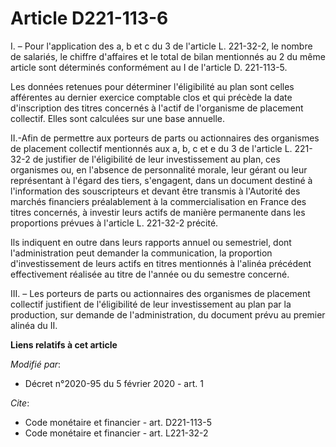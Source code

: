 # Article D221-113-6

I. – Pour l'application des a, b et c du 3 de l'article L. 221-32-2, le nombre de salariés, le chiffre d'affaires et le total
de bilan mentionnés au 2 du même article sont déterminés conformément au I de l'article D. 221-113-5.

Les données retenues pour déterminer l'éligibilité au plan sont celles afférentes au dernier exercice comptable clos et qui
précède la date d'inscription des titres concernés à l'actif de l'organisme de placement collectif. Elles sont calculées sur
une base annuelle.

II.-Afin de permettre aux porteurs de parts ou actionnaires des organismes de placement collectif mentionnés aux a, b, c et e
du 3 de l'article L. 221-32-2 de justifier de l'éligibilité de leur investissement au plan, ces organismes ou, en l'absence
de personnalité morale, leur gérant ou leur représentant à l'égard des tiers, s'engagent, dans un document destiné à
l'information des souscripteurs et devant être transmis à l'Autorité des marchés financiers préalablement à la
commercialisation en France des titres concernés, à investir leurs actifs de manière permanente dans les proportions prévues
à l'article L. 221-32-2 précité.

Ils indiquent en outre dans leurs rapports annuel ou semestriel, dont l'administration peut demander la communication, la
proportion d'investissement de leurs actifs en titres mentionnés à l'alinéa précédent effectivement réalisée au titre de
l'année ou du semestre concerné.

III. – Les porteurs de parts ou actionnaires des organismes de placement collectif justifient de l'éligibilité de leur
investissement au plan par la production, sur demande de l'administration, du document prévu au premier alinéa du II.

**Liens relatifs à cet article**

_Modifié par_:

  - Décret n°2020-95 du 5 février 2020 - art. 1

_Cite_:

  - Code monétaire et financier - art. D221-113-5
  - Code monétaire et financier - art. L221-32-2
